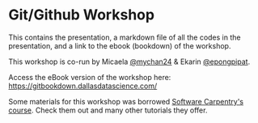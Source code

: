 # Git/Github Workshop

This contains the presentation, a markdown file of all the codes in the presentation, and a link to the ebook (bookdown) of the workshop.

This workshop is co-run by Micaela [@mychan24](https://github.com/mychan24) & Ekarin [@epongpipat](https://github.com/epongpipat).

Access the eBook version of the workshop here: https://gitbookdown.dallasdatascience.com/

Some materials for this workshop was borrowed [Software Carpentry's course](https://swcarpentry.github.io/git-novice/). Check them out and many other tutorials they offer.
